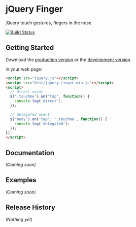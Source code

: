 # jQuery Finger

jQuery touch gestures, fingers in the nose.

[![Build Status](https://travis-ci.org/ngryman/jquery.finger.png)](https://travis-ci.org/ngryman/jquery.finger)

## Getting Started
Download the [production version][min] or the [development version][max].

[min]: https://raw.github.com/ngryman/jquery.finger/master/dist/jquery.finger.min.js
[max]: https://raw.github.com/ngryman/jquery.finger/master/dist/jquery.finger.js

In your web page:

```html
<script src="jquery.js"></script>
<script src="dist/jquery.finger.min.js"></script>
<script>
  // direct event
  $('.touchme').on('tap', function() {
    console.log('direct');
  });

  // delegated event
  $('body').on('tap', '.touchme', function() {
    console.log('delegated');
  });
});
</script>
```

## Documentation
_(Coming soon)_

## Examples
_(Coming soon)_

## Release History
_(Nothing yet)_
